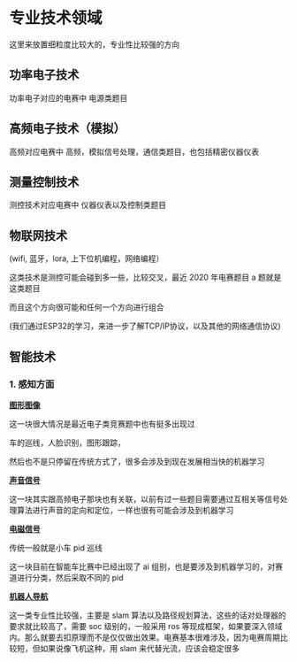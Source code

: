 # 专业技术领域

这里来放置细粒度比较大的，专业性比较强的方向

## 功率电子技术

功率电子对应的电赛中 电源类题目

## 高频电子技术（模拟）

高频对应电赛中 高频，模拟信号处理，通信类题目，也包括精密仪器仪表

## 测量控制技术

测控技术对应电赛中 仪器仪表以及控制类题目

## 物联网技术

(wifi, 蓝牙，lora, 上下位机编程，网络编程）

这类技术是测控可能会碰到多一些，比较交叉，最近 2020 年电赛题目 a 题就是这类题目

而且这个方向很可能和任何一个方向进行组合

(我们通过ESP32的学习，来进一步了解TCP/IP协议，以及其他的网络通信协议)

## 智能技术

### 1. 感知方面

**<u>图形图像</u>**

这一块很大情况是最近电子类竞赛题中也有挺多出现过

车的巡线，人脸识别，图形跟踪，

然后也不是只停留在传统方式了，很多会涉及到现在发展相当快的机器学习

**<u>声音信号</u>**

这一块其实跟高频电子那块也有关联，以前有过一些题目需要通过互相关等信号处理算法进行声音的定向和定位，一样也很有可能会涉及到机器学习

**<u>电磁信号</u>**

传统一般就是小车 pid 巡线

这一块目前在智能车比赛中已经出现了 ai 组别，也是要涉及到机器学习的，对赛道进行分类，然后采取不同的 pid

**<u>机器人导航</u>**

这一类专业性比较强，主要是 slam 算法以及路径规划算法，这些的话对处理器的要求就比较高了，需要 soc 级别的，一般采用 ros 等现成框架，如果要深入领域内。那么就要去扣原理而不是仅仅做出效果。电赛基本很难涉及，因为电赛周期比较短，但如果说像飞机这种，用 slam 来代替光流，应该会稳定很多
